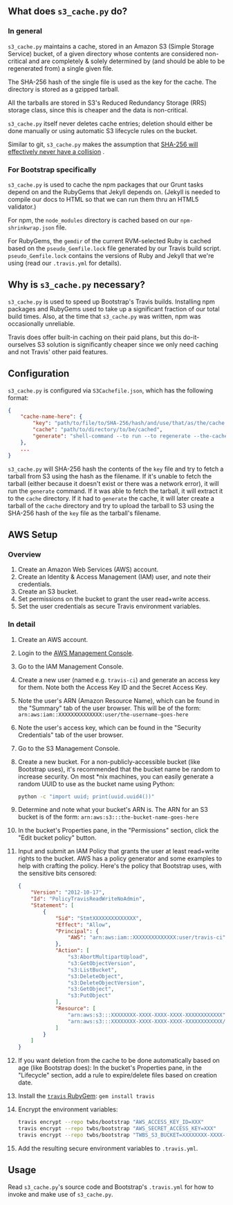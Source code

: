 ## What does `s3_cache.py` do?

### In general

`s3_cache.py` maintains a cache, stored in an Amazon S3 (Simple Storage Service) bucket, of a given directory whose
contents are considered non-critical and are completely & solely determined by (and should be able to be regenerated
from) a single given file.

The SHA-256 hash of the single file is used as the key for the cache. The directory is stored as a gzipped tarball.

All the tarballs are stored in S3's Reduced Redundancy Storage (RRS) storage class, since this is cheaper and the data
is non-critical.

`s3_cache.py` itself never deletes cache entries; deletion should either be done manually or using automatic S3
lifecycle rules on the bucket.

Similar to git, `s3_cache.py` makes the assumption
that [SHA-256 will effectively never have a collision](http://stackoverflow.com/questions/4014090/is-it-safe-to-ignore-the-possibility-of-sha-collisions-in-practice)
.

### For Bootstrap specifically

`s3_cache.py` is used to cache the npm packages that our Grunt tasks depend on and the RubyGems that Jekyll depends
on. (Jekyll is needed to compile our docs to HTML so that we can run them thru an HTML5 validator.)

For npm, the `node_modules` directory is cached based on our `npm-shrinkwrap.json` file.

For RubyGems, the `gemdir` of the current RVM-selected Ruby is cached based on the `pseudo_Gemfile.lock` file generated
by our Travis build script.
`pseudo_Gemfile.lock` contains the versions of Ruby and Jekyll that we're using (read our `.travis.yml` for details).

## Why is `s3_cache.py` necessary?

`s3_cache.py` is used to speed up Bootstrap's Travis builds. Installing npm packages and RubyGems used to take up a
significant fraction of our total build times. Also, at the time that `s3_cache.py` was written, npm was occasionally
unreliable.

Travis does offer built-in caching on their paid plans, but this do-it-ourselves S3 solution is significantly cheaper
since we only need caching and not Travis' other paid features.

## Configuration

`s3_cache.py` is configured via `S3Cachefile.json`, which has the following format:

```json
{
    "cache-name-here": {
        "key": "path/to/file/to/SHA-256/hash/and/use/that/as/the/cache.key",
        "cache": "path/to/directory/to/be/cached",
        "generate": "shell-command --to run --to regenerate --the-cache $from scratch"
    },
    ...
}
```

`s3_cache.py` will SHA-256 hash the contents of the `key` file and try to fetch a tarball from S3 using the hash as the
filename. If it's unable to fetch the tarball (either because it doesn't exist or there was a network error), it will
run the `generate` command. If it was able to fetch the tarball, it will extract it to the `cache` directory. If it had
to `generate` the cache, it will later create a tarball of the `cache` directory and try to upload the tarball to S3
using the SHA-256 hash of the `key` file as the tarball's filename.

## AWS Setup

### Overview

1. Create an Amazon Web Services (AWS) account.
2. Create an Identity & Access Management (IAM) user, and note their credentials.
3. Create an S3 bucket.
4. Set permissions on the bucket to grant the user read+write access.
5. Set the user credentials as secure Travis environment variables.

### In detail

1. Create an AWS account.
2. Login to the [AWS Management Console](https://console.aws.amazon.com).
3. Go to the IAM Management Console.
4. Create a new user (named e.g. `travis-ci`) and generate an access key for them. Note both the Access Key ID and the
   Secret Access Key.
5. Note the user's ARN (Amazon Resource Name), which can be found in the "Summary" tab of the user browser. This will be
   of the form: `arn:aws:iam::XXXXXXXXXXXXXX:user/the-username-goes-here`
6. Note the user's access key, which can be found in the "Security Credentials" tab of the user browser.
7. Go to the S3 Management Console.
8. Create a new bucket. For a non-publicly-accessible bucket (like Bootstrap uses), it's recommended that the bucket
   name be random to increase security. On most *nix machines, you can easily generate a random UUID to use as the
   bucket name using Python:

    ```bash
    python -c "import uuid; print(uuid.uuid4())"
    ```

9. Determine and note what your bucket's ARN is. The ARN for an S3 bucket is of the
   form: `arn:aws:s3:::the-bucket-name-goes-here`
10. In the bucket's Properties pane, in the "Permissions" section, click the "Edit bucket policy" button.
11. Input and submit an IAM Policy that grants the user at least read+write rights to the bucket. AWS has a policy
    generator and some examples to help with crafting the policy. Here's the policy that Bootstrap uses, with the
    sensitive bits censored:

    ```json
    {
        "Version": "2012-10-17",
        "Id": "PolicyTravisReadWriteNoAdmin",
        "Statement": [
            {
                "Sid": "StmtXXXXXXXXXXXXXX",
                "Effect": "Allow",
                "Principal": {
                    "AWS": "arn:aws:iam::XXXXXXXXXXXXXX:user/travis-ci"
                },
                "Action": [
                    "s3:AbortMultipartUpload",
                    "s3:GetObjectVersion",
                    "s3:ListBucket",
                    "s3:DeleteObject",
                    "s3:DeleteObjectVersion",
                    "s3:GetObject",
                    "s3:PutObject"
                ],
                "Resource": [
                    "arn:aws:s3:::XXXXXXXX-XXXX-XXXX-XXXX-XXXXXXXXXXXX",
                    "arn:aws:s3:::XXXXXXXX-XXXX-XXXX-XXXX-XXXXXXXXXXXX/*"
                ]
            }
        ]
    }
    ```

12. If you want deletion from the cache to be done automatically based on age (like Bootstrap does): In the bucket's
    Properties pane, in the "Lifecycle" section, add a rule to expire/delete files based on creation date.
13. Install the [`travis` RubyGem](https://github.com/travis-ci/travis): `gem install travis`
14. Encrypt the environment variables:

    ```bash
    travis encrypt --repo twbs/bootstrap "AWS_ACCESS_KEY_ID=XXX"
    travis encrypt --repo twbs/bootstrap "AWS_SECRET_ACCESS_KEY=XXX"
    travis encrypt --repo twbs/bootstrap "TWBS_S3_BUCKET=XXXXXXXX-XXXX-XXXX-XXXX-XXXXXXXXXXXX"
    ```

14. Add the resulting secure environment variables to `.travis.yml`.

## Usage

Read `s3_cache.py`'s source code and Bootstrap's `.travis.yml` for how to invoke and make use of `s3_cache.py`.
